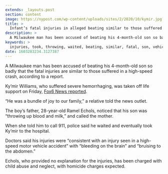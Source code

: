 ```yaml
--- 
extends: _layouts.post 
section: content 
image: https://nypost.com/wp-content/uploads/sites/2/2020/10/kymir.jpg?quality=90&strip=all&w=1200 
title: > 
  Infant’s fatal injuries in alleged beating similar to those suffered in crash 
description: > 
  A Milwaukee man has been accused of beating his 4-month-old son so badly that the fatal injuries are similar to those suffered in a high-speed crash, according to a report.Ky’mir Williams, who suffered severe hemorrhaging, was taken off life support on Friday, Fox6 News reported.“He was a bundle of joy to our family,” a relative told the news outlet.The boy’s father, 28-year-old Ramel Echols, noticed that his son was “throwing up blood and milk,” and called the mother.When she told him to call 911, police said he waited and eventually took Ky’mir to the hospital. 
keywords: > 
  injuries, took, throwing, waited, beating, similar, fatal, son, vehicle, suffered, williams, alleged, told, crash, infants, highspeed 
date: 1603283234.3127387 
--- 
```

<div><p>A Milwaukee man has been accused of beating his 4-month-old son so badly that the fatal injuries are similar to those suffered in a high-speed crash, according to a report.</p>
 
<p>Ky&#8217;mir Williams, who suffered severe hemorrhaging, was taken off life support on Friday, <a href="https://www.fox6now.com/news/4-month-old-died-from-severe-abuse-milwaukee-father-in-custody" rel="noopener noreferrer" target="_blank">Fox6 News reported</a>.</p>
<p>&#8220;He was a bundle of joy to our family,&#8221; a relative told the news outlet.</p>
<p>The boy&#8217;s father, 28-year-old Ramel Echols, noticed that his son was &#8220;throwing up blood and milk,&#8221; and called the mother.</p>
<p>When she told him to call 911, police said he waited and eventually took Ky&#8217;mir to the hospital.</p>
<p>Doctors said his injuries were &#8220;consistent with an injury seen in a high-speed motor vehicle accident&#8221; with &#8220;bleeding on the brain&#8221; and &#8220;bruising to the abdomen.&#8221;</p>
<p>Echols, who provided no explanation for the injuries, has been charged with child abuse and neglect, with homicide charges expected.</p>
			</div>